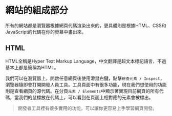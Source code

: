 # 網站的組成部分
所有的網站都是瀏覽器根據網頁代碼渲染出來的，更具體則是根據HTML、CSS和JavaScript的代碼在你的熒幕中畫出來。

## HTML
HTML全稱是Hyper Text Markup Language，中文翻譯是超文本標記語言，不過基本上都是簡稱為HTML。

我們可以在瀏覽器上，開啟任意網頁後使用滑鼠右鍵，點擊`檢查元素 / Inspect`，瀏覽器隨即會打開開發人員工具。工具頁面中有很多功能，現在我們想使用的功能則是查看網頁的源代碼。在分頁`元素 / Elements`中顯示著實現目前網頁的所有代碼，當我們的鼠標放在代碼上，可以看到在頁面上相對應的元素會被標出。

> 開發者工具裡有很多實用的功能，可以讓你更容易上手學習網頁開發。